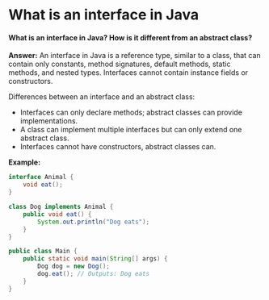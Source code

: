 # What is an interface in Java

#### What is an interface in Java? How is it different from an abstract class?

**Answer:** An interface in Java is a reference type, similar to a class, that can contain only constants, method signatures, default methods, static methods, and nested types. Interfaces cannot contain instance fields or constructors.

Differences between an interface and an abstract class:

* Interfaces can only declare methods; abstract classes can provide implementations.
* A class can implement multiple interfaces but can only extend one abstract class.
* Interfaces cannot have constructors, abstract classes can.

**Example:**

```java
interface Animal {
    void eat();
}

class Dog implements Animal {
    public void eat() {
        System.out.println("Dog eats");
    }
}

public class Main {
    public static void main(String[] args) {
        Dog dog = new Dog();
        dog.eat(); // Outputs: Dog eats
    }
}
```
